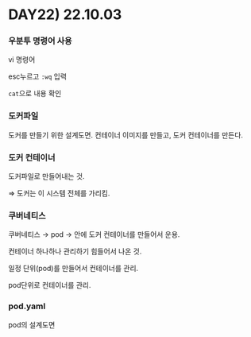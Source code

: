 # DAY22) 22.10.03

### 우분투 명령어 사용

vi 명령어 

esc누르고 `:wq` 입력 

`cat`으로 내용 확인 

### 도커파일

도커를 만들기 위한 설계도면. 컨테이너 이미지를 만들고, 도커 컨테이너를 만든다. 

### 도커 컨테이너

도커파일로 만들어내는 것. 

⇒ 도커는 이 시스템 전체를 가리킴. 

### 쿠버네티스

쿠버네티스 → pod → 안에 도커 컨테이너를 만들어서 운용.

컨테이너 하나하나 관리하기 힘들어서 나온 것. 

일정 단위(pod)를 만들어서 컨테이너를 관리.

pod단위로 컨테이너를 관리. 

### pod.yaml

pod의 설계도면